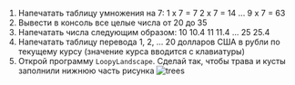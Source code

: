 1. Напечатать таблицу умножения на 7:
   1 х 7 = 7
   2 х 7 = 14
   ...
   9 х 7 = 63
2. Вывести в консоль все целые числа от 20 до 35
3. Напечатать числа следующим образом:
   10 10.4
   11 11.4
   ...
   25 25.4
4. Напечатать таблицу перевода 1, 2, ... 20 долларов США в рубли по текущему
   курсу (значение курса вводится с клавиатуры)
5. Открой программу `LoopyLandscape`. Сделай так, чтобы трава и кусты заполнили нижнюю часть рисунка
   ![trees](https://lh4.googleusercontent.com/y--0Z_APcbqfOs7vO_LCjdC50HrOMsjYCgFODrSgb6Hgp-tfze9yHaPp3zWQv_EYF18_PbcBSoSSH-85KjIXWIZMXLi6Jbn1AsSvBwhpVUDTR7a0G_Geg8ljyQGHzGqBB04BhaRXBbA)
